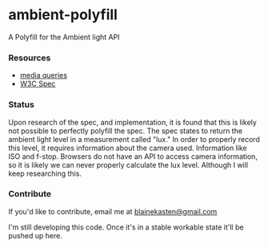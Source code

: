 ambient-polyfill
================

A Polyfill for the Ambient light API

### Resources
* [media queries](http://dev.w3.org/csswg/mediaqueries4/#light-level)
* [W3C Spec](http://www.w3.org/TR/ambient-light/)

### Status

Upon research of the spec, and implementation, it is found that this is likely not possible to perfectly polyfill the spec. The spec states to return the ambient light level in a measurement called "lux." In order to properly record this level, it requires information about the camera used. Information like ISO and f-stop. Browsers do not have an API to access camera information, so it is likely we can never properly calculate the lux level. Although I will keep researching this.


### Contribute

If you'd like to contribute, email me at blainekasten@gmail.com

I'm still developing this code. Once it's in a stable workable state it'll be pushed up here.
